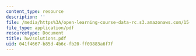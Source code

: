 ```yaml
---
content_type: resource
description: ''
file: /media/https%3A/open-learning-course-data-rc.s3.amazonaws.com/15-063-communicating-with-data-summer-2003/041f4667b85d4b6cfb20ff09883a6f7f_hw2solutions.pdf
file_type: application/pdf
resourcetype: Document
title: hw2solutions.pdf
uid: 041f4667-b85d-4b6c-fb20-ff09883a6f7f
---
```


